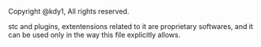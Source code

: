 Copyright @kdy1, All rights reserved.

stc and plugins, extentensions related to it are proprietary softwares, and it can be used only in the way this file explicitly allows.
